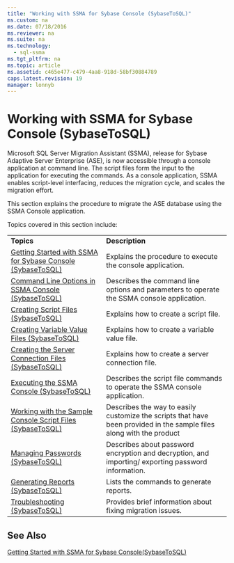 ```yaml
---
title: "Working with SSMA for Sybase Console (SybaseToSQL)"
ms.custom: na
ms.date: 07/18/2016
ms.reviewer: na
ms.suite: na
ms.technology: 
  - sql-ssma
ms.tgt_pltfrm: na
ms.topic: article
ms.assetid: c465e477-c479-4aa8-918d-58bf30884789
caps.latest.revision: 19
manager: lonnyb
---
```

# Working with SSMA for Sybase Console (SybaseToSQL)
 Microsoft  SQL Server  Migration Assistant (SSMA), release for Sybase Adaptive Server Enterprise (ASE), is now accessible through a console application at command line. The script files form the input to the application for executing the commands. As a console application, SSMA enables script-level interfacing, reduces the migration cycle, and scales the migration effort.  
  
This section explains the procedure to migrate the ASE database using the SSMA Console application.  
  
Topics covered in this section include:  
  
|||  
|-|-|  
|**Topics**|**Description**|  
|[Getting Started with SSMA for Sybase Console &#40;SybaseToSQL&#41;](../content/Getting-Started-with-SSMA-for-Sybase-Console--SybaseToSQL-.md)|Explains the procedure to execute the console application.|  
|[Command Line Options in SSMA Console &#40;SybaseToSQL&#41;](../content/Command-Line-Options-in-SSMA-Console--SybaseToSQL-.md)|Describes the command line options and parameters to operate the SSMA console application.|  
|[Creating Script Files &#40;SybaseToSQL&#41;](../content/Creating-Script-Files--SybaseToSQL-.md)|Explains how to create a script file.|  
|[Creating Variable Value Files &#40;SybaseToSQL&#41;](../content/Creating-Variable-Value-Files--SybaseToSQL-.md)|Explains how to create a variable value file.|  
|[Creating the Server Connection Files &#40;SybaseToSQL&#41;](../content/Creating-the-Server-Connection-Files--SybaseToSQL-.md)|Explains how to create a server connection file.|  
|[Executing the SSMA Console &#40;SybaseToSQL&#41;](../content/Executing-the-SSMA-Console--SybaseToSQL-.md)|Describes the script file commands to operate the SSMA console application.|  
|[Working with the Sample Console Script Files &#40;SybaseToSQL&#41;](../content/Working-with-the-Sample-Console-Script-Files--SybaseToSQL-.md)|Describes the way to easily customize the scripts that have been provided in the sample files along with the product|  
|[Managing Passwords &#40;SybaseToSQL&#41;](../content/Managing-Passwords--SybaseToSQL-.md)|Describes about password encryption and decryption, and importing/ exporting password information.|  
|[Generating Reports &#40;SybaseToSQL&#41;](../content/Generating-Reports--SybaseToSQL-.md)|Lists the commands to generate reports.|  
|[Troubleshooting &#40;SybaseToSQL&#41;](../content/Troubleshooting--SybaseToSQL-.md)|Provides brief information about fixing migration issues.|  
  
## See Also  
[Getting Started with SSMA for Sybase Console(SybaseToSQL)](assetId:///43219dbe-bcfa-427d-9242-f07b1455f15f)  
  
